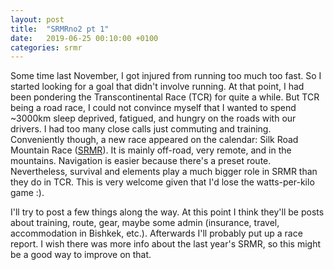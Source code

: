 ```yaml
---
layout: post
title:  "SRMRno2 pt 1"
date:   2019-06-25 00:10:00 +0100
categories: srmr
---
```


Some time last November, I got injured from running too much too fast. So I started looking for a goal that didn't involve running. At that point, I had been pondering the Transcontinental Race (TCR) for quite a while. But TCR being a road race, I could not convince myself that I wanted to spend ~3000km sleep deprived, fatigued, and hungry on the roads with our drivers. I had too many close calls just commuting and training. Conveniently though, a new race appeared on the calendar: Silk Road Mountain Race ([SRMR](https://www.silkroadmountainrace.cc/)). It is mainly off-road, very remote, and in the mountains. Navigation is easier because there's a preset route. Nevertheless, survival and elements play a much bigger role in SRMR than they do in TCR. This is very welcome given that I'd lose the watts-per-kilo game :).

I'll try to post a few things along the way. At this point I think they'll be posts about training, route, gear, maybe some admin (insurance, travel, accommodation in Bishkek, etc.). Afterwards I'll probably put up a race report. I wish there was more info about the last year's SRMR, so this might be a good way to improve on that.



